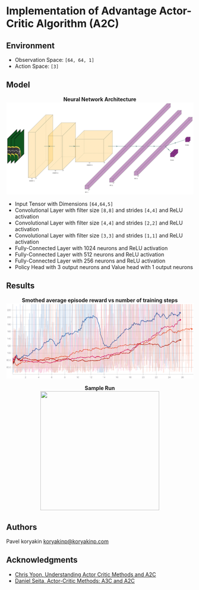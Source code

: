 # Implementation of Advantage Actor-Critic Algorithm (A2C)

## Environment

 - Observation Space: `[64, 64, 1]`
 - Action Space: `[3]`

## Model

<p align="center">
  <b>Neural Network Architecture</b><br>
  <img src="docs/diagram.png">
</p>

 - Input Tensor with Dimensions `[64,64,5]`
 - Convolutional Layer with filter size `[8,8]` and strides `[4,4]` and ReLU activation
 - Convolutional Layer with filter size `[4,4]` and strides `[2,2]` and ReLU activation
 - Convolutional Layer with filter size `[3,3]` and strides `[1,1]` and ReLU activation
 - Fully-Connected Layer with 1024 neurons and ReLU activation
 - Fully-Connected Layer with 512 neurons and ReLU activation
 - Fully-Connected Layer with 256 neurons and ReLU activation
 - Policy Head with 3 output neurons and Value head with 1 output neurons

 ## Results

<p align="center">
  <b>Smothed average episode reward vs number of training steps</b><br>
  <img src="docs/reward-chart.png">
</p>

<p align="center">
  <b>Sample Run</b><br>
  <img src="docs/run.gif" width="320" height="320">
</p>

## Authors
Pavel koryakin <koryakinp@koryakinp.com>

## Acknowledgments
- [Chris Yoon, Understanding Actor Critic Methods and A2C](https://towardsdatascience.com/understanding-actor-critic-methods-931b97b6df3f)
- [Daniel Seita, Actor-Critic Methods: A3C and A2C](https://danieltakeshi.github.io/2018/06/28/a2c-a3c/)